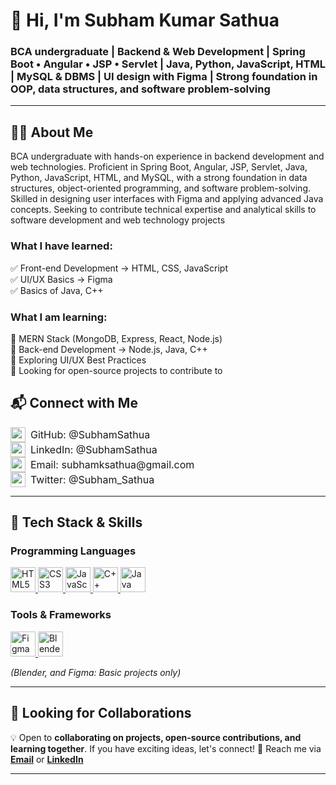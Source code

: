 # 👋 Hi, I'm Subham Kumar Sathua  
### BCA undergraduate | Backend & Web Development | Spring Boot • Angular • JSP • Servlet | Java, Python, JavaScript, HTML | MySQL & DBMS | UI design with Figma | Strong foundation in OOP, data structures, and software problem-solving

---

## 👨‍💻 About Me  
BCA undergraduate with hands-on experience in backend development and web technologies. Proficient in Spring Boot, Angular, JSP, Servlet, Java, Python, JavaScript, HTML, and MySQL, with a strong foundation in data structures, object-oriented programming, and software problem-solving. Skilled in designing user interfaces with Figma and applying advanced Java concepts. Seeking to contribute technical expertise and analytical skills to software development and web technology projects 


### **What I have learned:**
✅ Front-end Development → HTML, CSS, JavaScript  
✅ UI/UX Basics → Figma  
✅ Basics of Java, C++  

### **What I am learning:**
🚀 MERN Stack (MongoDB, Express, React, Node.js)  
🚀 Back-end Development → Node.js, Java, C++  
🚀 Exploring UI/UX Best Practices  
🚀 Looking for open-source projects to contribute to  



## 📬 Connect with Me


<a href="https://github.com/SubhamSathua" target="_blank" style="display: inline-flex; align-items: center; gap: 8px; font-size: 16px; text-decoration: none; color: inherit;">
    <img src="https://img.shields.io/badge/-181717?style=square&logo=github&logoColor=white" style="height: 24px;"> GitHub: @SubhamSathua
</a>  
<br>
<a href="https://in.linkedin.com/in/subhamsathua" target="_blank" style="display: inline-flex; align-items: center; gap: 8px; font-size: 16px; text-decoration: none; color: inherit;">
    <img src="https://upload.wikimedia.org/wikipedia/commons/c/ca/LinkedIn_logo_initials.png" style="height: 24px;"> LinkedIn: @SubhamSathua
</a>  
<br>
<a href="mailto:subhamksathua@gmail.com" target="_blank" style="display: inline-flex; align-items: center; gap: 8px; font-size: 16px; text-decoration: none; color: inherit;">
    <img src="https://img.shields.io/badge/-D14836?style=square&logo=gmail&logoColor=white" style="height: 24px;"> Email: subhamksathua@gmail.com
</a>  
<br>
<a href="https://x.com/Subham_Sathua" target="_blank" style="display: inline-flex; align-items: center; gap: 8px; font-size: 16px; text-decoration: none; color: inherit;">
    <img src="https://img.shields.io/badge/-000000?style=square&logo=x&logoColor=white" style="height: 24px;"> Twitter: @Subham_Sathua
</a>

---

## 🚀 Tech Stack & Skills

### **Programming Languages**
<a href="https://developer.mozilla.org/en-US/docs/Web/HTML" target="_blank">
    <img src="https://upload.wikimedia.org/wikipedia/commons/6/61/HTML5_logo_and_wordmark.svg" alt="HTML5" width="40" height="40"/>
</a>
<a href="https://developer.mozilla.org/en-US/docs/Web/CSS" target="_blank">
    <img src="https://upload.wikimedia.org/wikipedia/commons/6/62/CSS3_logo.svg" alt="CSS3" width="40" height="40"/>
</a>
<a href="https://developer.mozilla.org/en-US/docs/Web/JavaScript" target="_blank">
    <img src="https://upload.wikimedia.org/wikipedia/commons/6/6a/JavaScript-logo.png" alt="JavaScript" width="40" height="40"/>
</a>
<a href="https://isocpp.org/" target="_blank">
    <img src="https://upload.wikimedia.org/wikipedia/commons/1/18/ISO_C%2B%2B_Logo.svg" alt="C++" width="40" height="40"/>
</a>
<a href="https://www.java.com/" target="_blank">
    <img src="https://upload.wikimedia.org/wikipedia/en/3/30/Java_programming_language_logo.svg" alt="Java" width="40" height="40"/>
</a>

### **Tools & Frameworks**
<!-- ![Node.js](https://img.shields.io/badge/Node.js-339933?style=for-the-badge&logo=nodedotjs&logoColor=white)   -->

<a href="https://www.figma.com/" target="_blank">
    <img src="https://upload.wikimedia.org/wikipedia/commons/3/33/Figma-logo.svg" alt="Figma" width="40" height="40"/>
</a>
<a href="https://www.blender.org/" target="_blank">
    <img src="https://upload.wikimedia.org/wikipedia/commons/0/0c/Blender_logo_no_text.svg" alt="Blender" width="40" height="40"/>
</a>

_(Blender, and Figma: Basic projects only)_  



<!-- ---

## 📊 GitHub Stats & Contributions

![GitHub Stats](https://github-readme-stats.vercel.app/api?username=SubhamSathua&show_icons=true&theme=dark)  
![GitHub Activity Graph](https://github-readme-activity-graph.vercel.app/graph?username=SubhamSathua&theme=react-dark)


![Top Langs](https://github-readme-stats.vercel.app/api/top-langs/?username=SubhamSathua&layout=compact&theme=tokyonight) -->



<!-- 
---

## 📌 Pinned Repositories
Add project repositories later
Example:
- [Project Name](https://github.com/yourusername/project-repo) - *Short description of what it does*  
-->


<!-- ---

## ✍️ Blog Posts & Articles
Add Medium, Dev.to, or other blog links later
Example:
- [Latest Blog Post](https://dev.to/yourusername/latest)

---

## 🏆 Certifications & Achievements
Add certificates & achievements later
 Example:
- 🎖 [HTML & CSS Certification](https://www.coursera.org/) - Coursera
 -->

---

## 💼 Looking for Collaborations
💡 Open to **collaborating on projects, open-source contributions, and learning together**. If you have exciting ideas, let's connect! 
📩 Reach me via **[Email](mailto:subhamksathua@gmail.com)** or **[LinkedIn](https://in.linkedin.com/in/subhamsathua)**  

---
